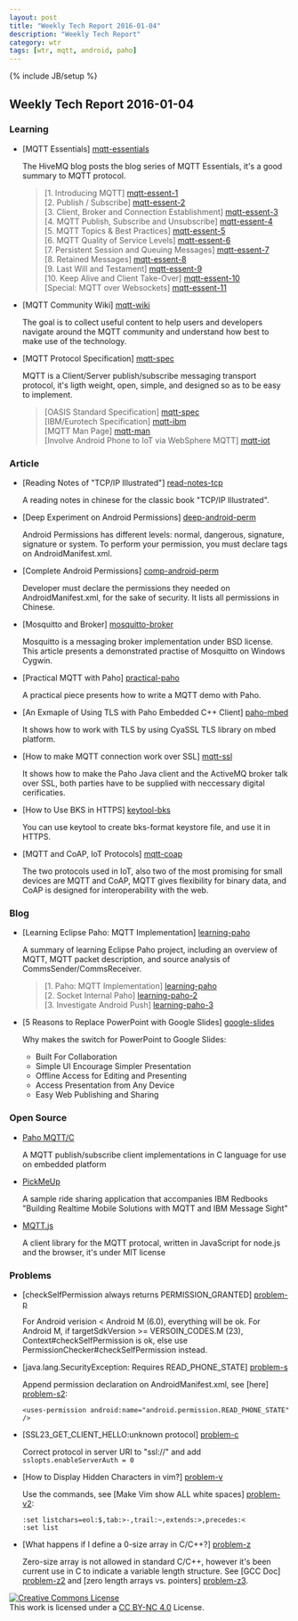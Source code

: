```yaml
---
layout: post
title: "Weekly Tech Report 2016-01-04"
description: "Weekly Tech Report"
category: wtr
tags: [wtr, mqtt, android, paho]
---
```

{% include JB/setup %}

## Weekly Tech Report 2016-01-04

### Learning

+   [MQTT Essentials] [mqtt-essentials]

	The HiveMQ blog posts the blog series of MQTT Essentials, it's a good summary
	to MQTT protocol.

	> [1. Introducing MQTT] [mqtt-essent-1]  
	> [2. Publish / Subscribe] [mqtt-essent-2]  
	> [3. Client, Broker and Connection Establishment] [mqtt-essent-3]  
	> [4. MQTT Publish, Subscribe and Unsubscribe] [mqtt-essent-4]  
	> [5. MQTT Topics & Best Practices] [mqtt-essent-5]  
	> [6. MQTT Quality of Service Levels] [mqtt-essent-6]  
	> [7. Persistent Session and Queuing Messages] [mqtt-essent-7]  
	> [8. Retained Messages] [mqtt-essent-8]  
	> [9. Last Will and Testament] [mqtt-essent-9]  
	> [10. Keep Alive and Client Take-Over] [mqtt-essent-10]  
	> [Special: MQTT over Websockets] [mqtt-essent-11]

[mqtt-essentials]: http://forkbomb-blog.de/2015/all-you-need-to-know-about-mqtt
[mqtt-essent-1]: http://www.hivemq.com/mqtt-essentials-part-1-introducing-mqtt/
[mqtt-essent-2]: http://www.hivemq.com/mqtt-essentials-part2-publish-subscribe/
[mqtt-essent-3]: http://www.hivemq.com/mqtt-essentials-part-3-client-broker-connection-establishment/
[mqtt-essent-4]: http://www.hivemq.com/mqtt-essentials-part-4-mqtt-publish-subscribe-unsubscribe/
[mqtt-essent-5]: http://www.hivemq.com/mqtt-essentials-part-5-mqtt-topics-best-practices/
[mqtt-essent-6]: http://www.hivemq.com/mqtt-essentials-part-6-mqtt-quality-of-service-levels/
[mqtt-essent-7]: http://www.hivemq.com/mqtt-essentials-part-7-persistent-session-queuing-messages/
[mqtt-essent-8]: http://www.hivemq.com/mqtt-essentials-part-8-retained-messages/
[mqtt-essent-9]: http://www.hivemq.com/mqtt-essentials-part-9-last-will-and-testament/
[mqtt-essent-10]: http://www.hivemq.com/mqtt-essentials-part-10-alive-client-take-over/
[mqtt-essent-11]: http://www.hivemq.com/mqtt-essentials-special-mqtt-over-websockets/

+   [MQTT Community Wiki] [mqtt-wiki]

    The goal is to collect useful content to help users and developers navigate
    around the MQTT community and understand how best to make use of the 
    technology.

[mqtt-wiki]: https://github.com/mqtt/mqtt.github.io/wiki

+   [MQTT Protocol Specification] [mqtt-spec]

    MQTT is a Client/Server publish/subscribe messaging transport protocol, it's
    ligth weight, open, simple, and designed so as to be easy to implement.

    > [OASIS Standard Specification] [mqtt-spec]  
    > [IBM/Eurotech Specification] [mqtt-ibm]  
    > [MQTT Man Page] [mqtt-man]  
    > [Involve Android Phone to IoT via WebSphere MQTT] [mqtt-iot]

[mqtt-spec]: http://docs.oasis-open.org/mqtt/mqtt/v3.1.1/os/mqtt-v3.1.1-os.html
[mqtt-ibm]: http://public.dhe.ibm.com/software/dw/webservices/ws-mqtt/mqtt-v3r1.html
[mqtt-man]: http://mosquitto.org/man/mqtt-7.html
[mqtt-iot]: https://www.ibm.com/developerworks/cn/websphere/library/techarticles/1109_wangb_mqandroid/1109_wangb_mqandroid.html

### Article

+   [Reading Notes of "TCP/IP Illustrated"] [read-notes-tcp]

    A reading notes in chinese for the classic book "TCP/IP Illustrated".

[read-notes-tcp]: http://www.cnblogs.com/fengzanfeng/articles/1339347.html

+   [Deep Experiment on Android Permissions] [deep-android-perm]

    Android Permissions has different levels: normal, dangerous, signature, 
    signature or system. To perform your permission, you must declare <permission>
    tags on AndroidManifest.xml.

[deep-android-perm]: http://blog.csdn.net/t12x3456/article/details/7749200

+   [Complete Android Permissions] [comp-android-perm]

    Developer must declare the permissions they needed on AndroidManifest.xml,
    for the sake of security. It lists all permissions in Chinese.

[comp-android-perm]: http://www.cnblogs.com/ganzhijie/archive/2010/08/21/1805573.html

+   [Mosquitto and Broker] [mosquitto-broker]

    Mosquitto is a messaging broker implementation under BSD license. This article
    presents a demonstrated practise of Mosquitto on Windows Cygwin.

[mosquitto-broker]: http://blog.csdn.net/akof1314/article/details/7494572

+   [Practical MQTT with Paho] [practical-paho]

    A practical piece presents how to write a MQTT demo with Paho.

[practical-paho]: http://www.infoq.com/articles/practical-mqtt-with-paho

+   [An Exmaple of Using TLS with Paho Embedded C++ Client] [paho-mbed]

    It shows how to work with TLS by using CyaSSL TLS library on mbed platform.

[paho-mbed]: http://modelbasedtesting.co.uk/?p=181

+   [How to make MQTT connection work over SSL] [mqtt-ssl]

    It shows how to make the Paho Java client and the ActiveMQ broker talk over 
    SSL, both parties have to be supplied with neccessary digital cerificaties.

[mqtt-ssl]: https://github.com/Hill30/mqtt-client/wiki/How-to-make-MQTT-connection-work-over-SSL

+   [How to Use BKS in HTTPS] [keytool-bks]

    You can use keytool to create bks-format keystore file, and use it in HTTPS.

[keytool-bks]: http://www.cnblogs.com/duwei/p/3671966.html

+   [MQTT and CoAP, IoT Protocols] [mqtt-coap]

    The two protocols used in IoT, also two of the most promising for small devices
    are MQTT and CoAP, MQTT gives flexibility for binary data, and CoAP is designed
    for interoperability with the web.

[mqtt-coap]: https://eclipse.org/community/eclipse_newsletter/2014/february/article2.php

### Blog

+   [Learning Eclipse Paho: MQTT Implementation] [learning-paho]

    A summary of learning Eclipse Paho project, including an overview of MQTT,
    MQTT packet description, and source analysis of CommsSender/CommsReceiver.

	> [1. Paho: MQTT Implementation] [learning-paho]  
	> [2. Socket Internal Paho] [learning-paho-2]  
	> [3. Investigate Android Push] [learning-paho-3]

[learning-paho]: http://blog.csdn.net/yangzl2008/article/details/8861069
[learning-paho-2]: http://blog.csdn.net/yangzl2008/article/details/8866066
[learning-paho-3]: http://blog.csdn.net/yangzl2008/article/details/8860621

+   [5 Reasons to Replace PowerPoint with Google Slides] [google-slides]

    Why makes the switch for PowerPoint to Google Slides:

    +   Built For Collaboration
    +   Simple UI Encourage Simpler Presentation
    +   Offline Access for Editing and Presenting
    +   Access Presentation from Any Device
    +   Easy Web Publishing and Sharing

[google-slides]: https://www.insidehighered.com/blogs/technology-and-learning/5-reasons-replace-powerpoint-google-slides

### Open Source

+   [Paho MQTT/C](http://git.eclipse.org/c/paho/org.eclipse.paho.mqtt.c.git)

    A MQTT publish/subscribe client implementations in C language for use on 
    embedded platform

+   [PickMeUp](https://github.com/ibm-messaging/mqtt-PickMeUp.git)

    A sample ride sharing application that accompanies IBM Redbooks "Building 
    Realtime Mobile Solutions with MQTT and IBM Message Sight"

+   [MQTT.js](https://www.npmjs.com/package/mqtt)

    A client library for the MQTT protocal, written in JavaScript for node.js
    and the browser, it's under MIT license

### Problems

+   [checkSelfPermission always returns PERMISSION_GRANTED] [problem-p]

    For Android verision < Android M (6.0), everything will be ok. For Android
    M, if targetSdkVersion >= VERSOIN_CODES.M (23), Context#checkSelfPermission
    is ok, else use PermissionChecker#checkSelfPermission instead.

[problem-p]: http://my.oschina.net/u/990728/blog/549914?fromerr=PvyCq00O

+   [java.lang.SecurityException: Requires READ_PHONE_STATE] [problem-s]

    Append permission declaration on AndroidManifest.xml, see [here] [problem-s2]:

        <uses-permission android:name="android.permission.READ_PHONE_STATE" />

[problem-s]: http://www.cnblogs.com/dava/p/3698126.html
[problem-s2]: http://stackoverflow.com/questions/7178941/android-read-phone-state

+   [SSL23_GET_CLIENT_HELLO:unknown protocol] [problem-c]

    Correct protocol in server URI to "ssl://" and add `sslopts.enableServerAuth = 0`

[problem-c]: http://www.bandh.de/2015/02/05/using-tls-in-the-paho-mqtt-c-api-together-with-the-mosquitto-browser/

+   [How to Display Hidden Characters in vim?] [problem-v]

    Use the commands, see [Make Vim show ALL white spaces] [problem-v2]:

        :set listchars=eol:$,tab:>-,trail:~,extends:>,precedes:<
        :set list

[problem-v]: http://askubuntu.com/questions/74485/how-to-display-hidden-characters-in-vim
[problem-v2]: http://stackoverflow.com/questions/1675688/make-vim-show-all-white-spaces-as-a-character

+   [What happens if I define a 0-size array in C/C++?] [problem-z]

    Zero-size array is not allowed in standard C/C++, however it's been current
    use in C to indicate a variable length structure. See [GCC Doc] [problem-z2]
    and [zero length arrays vs. pointers] [problem-z3].

[problem-z]: http://stackoverflow.com/questions/9722632/what-happens-if-i-define-a-0-size-array-in-c-c
[problem-z2]: https://gcc.gnu.org/onlinedocs/gcc/Zero-Length.html
[problem-z3]: http://stackoverflow.com/questions/627364/zero-length-arrays-vs-pointers


[![Creative Commons License][CC png]][CC BY-NC 4.0]<br/>
This work is licensed under a [CC BY-NC 4.0][] License.

[cc png]: https://i.creativecommons.org/l/by-nc/4.0/88x31.png
[cc by-nc 4.0]: http://creativecommons.org/licenses/by-nc/4.0/




